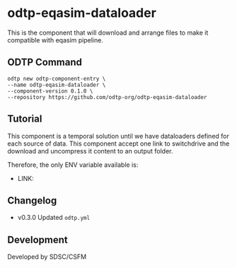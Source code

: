 # odtp-eqasim-dataloader
This is the component that will download and arrange files to make it compatible with eqasim pipeline. 

## ODTP Command

```
odtp new odtp-component-entry \
--name odtp-eqasim-dataloader \
--component-version 0.1.0 \
--repository https://github.com/odtp-org/odtp-eqasim-dataloader
```

## Tutorial

This component is a temporal solution until we have dataloaders defined for each source of data. This component accept one link to switchdrive and the download and uncompress it content to an output folder. 

Therefore, the only ENV variable available is: 

- LINK:

## Changelog

- v0.3.0 Updated `odtp.yml`

## Development

Developed by SDSC/CSFM
